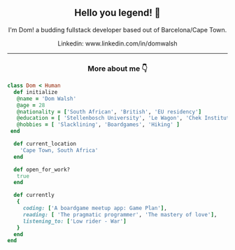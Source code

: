 <h2 align="center">Hello you legend! 👋 </h2>

<p align="center">
  I'm Dom! a budding fullstack developer based out of Barcelona/Cape Town.
</p>

<p align="center">
  Linkedin: www.linkedin.com/in/domwalsh
</p>
<hr>

<h3 align="center">More about me 👇</h3>

 ```ruby
 class Dom < Human
   def initialize
    @name = 'Dom Walsh'
    @age = 28
    @nationality = ['South African', 'British', 'EU residency']
    @education = [ 'Stellenbosch University', 'Le Wagon', 'Chek Institute' ]
    @hobbies = [ 'Slacklining', 'Boardgames', 'Hiking' ]
  end

   def current_location
     'Cape Town, South Africa'
   end

   def open_for_work?
    true
   end

   def currently
    {
      coding: ['A boardgame meetup app: Game Plan'],
      reading: [ 'The pragmatic programmer', 'The mastery of love'],
      listening_to: ['Low rider - War']
    }
   end
 end
 ```

<br>
